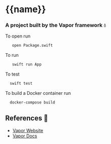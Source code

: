 # {{name}}

### A project built by the Vapor framework 💧

To open run
```bash
   open Package.swift
```
To run
```bash
   swift run App
```
To test
```bash
  swift test
```
To build a Docker container run
```bash
  docker-compose build
```


## References 📖

- [Vapor Website](https://vapor.codes/)
- [Vapor Docs](https://docs.vapor.codes/)
